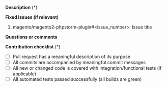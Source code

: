 <!---
    Thank you for contributing to Magento.
    To help us process this pull request we recommend that you add the following information:
     - Summary of the pull request,
     - Issue(s) related to the changes made,
     - Manual testing scenarios
    Fields marked with (*) are required. Please don't remove the template.
-->

<!--- Please provide a general summary of the Pull Request in the Title above -->

**Description** (*)
<!---
    Please provide a description of the changes proposed in the pull request.
    Letting us know what has changed and why it needed changing will help us validate this pull request.
-->

**Fixed Issues (if relevant)**
<!---
    If relevant, please provide a list of fixed issues in the format magento/magento2-phpstorm-plugin#<issue_number>.
    There could be 1 or more issues linked here and it will help us find some more information about the reasoning behind this change.
-->
1. magento/magento2-phpstorm-plugin#<issue_number>: Issue title

**Questions or comments**
<!---
	If relevant, here you can ask questions or provide comments on your pull request for the reviewer
	For example if you need assistance with writing tests or would like some feedback on one of your development ideas
-->

**Contribution checklist** (*)
 - [ ] Pull request has a meaningful description of its purpose
 - [ ] All commits are accompanied by meaningful commit messages
 - [ ] All new or changed code is covered with integration/functional tests (if applicable)
 - [ ] All automated tests passed successfully (all builds are green)
